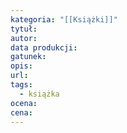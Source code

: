 ```yaml
---
kategoria: "[[Książki]]"
tytuł: 
autor: 
data produkcji: 
gatunek: 
opis: 
url: 
tags:
  - książka
ocena: 
cena:
---
```

